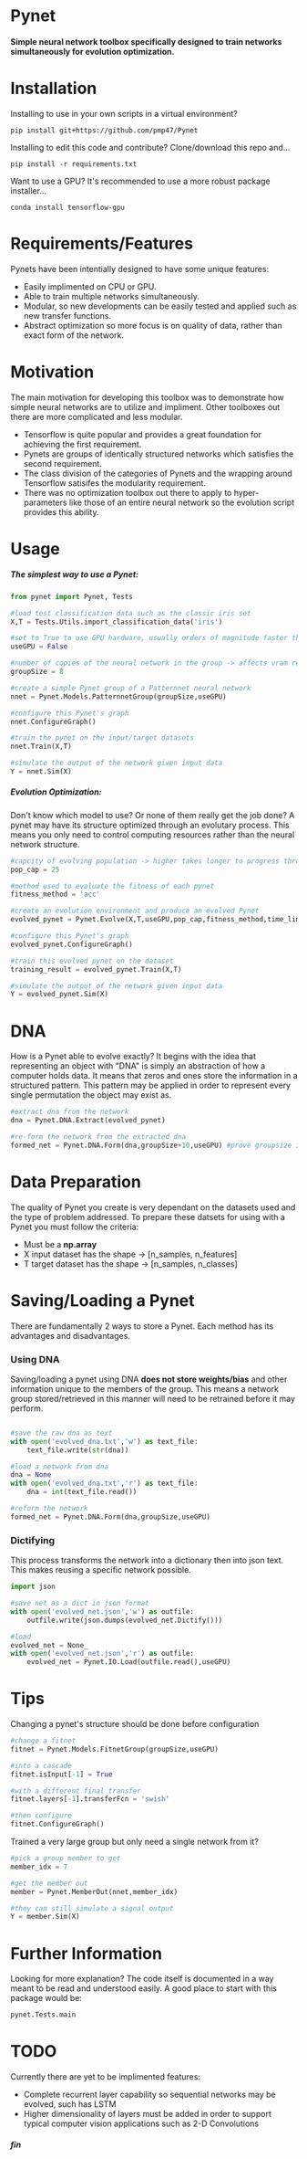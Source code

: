 
# Pynet
#### Simple neural network toolbox specifically designed to train networks simultaneously for evolution optimization.

# Installation
Installing to use in your own scripts in a virtual environment?

`pip install git+https://github.com/pmp47/Pynet`

Installing to edit this code and contribute? Clone/download this repo and...

`pip install -r requirements.txt`


Want to use a GPU? It's recommended to use a more robust package installer...

`conda install tensorflow-gpu`


# Requirements/Features

Pynets have been intentially designed to have some unique features:
* Easily implimented on CPU or GPU.
* Able to train multiple networks simultaneously.
* Modular, so new developments can be easily tested and applied such as new transfer functions.
* Abstract optimization so more focus is on quality of data, rather than exact form of the network.

# Motivation
The main motivation for developing this toolbox was to demonstrate how simple neural networks are to utilize and impliment. Other toolboxes out there are more complicated and less modular.
* Tensorflow is quite popular and provides a great foundation for achieving the first requirement.
* Pynets are groups of identically structured networks which satisfies the second requirement.
* The class division of the categories of Pynets and the wrapping around Tensorflow satisifes the modularity requirement.
* There was no optimization toolbox out there to apply to hyper-parameters like those of an entire neural network so the evolution script provides this ability.

# Usage
##### The simplest way to use a Pynet:
```python
from pynet import Pynet, Tests

#load test classification data such as the classic iris set
X,T = Tests.Utils.import_classification_data('iris')

#set to True to use GPU hardware, usually orders of magnitude faster than CPU
useGPU = False

#number of copies of the neural network in the group -> affects vram reqs and speed
groupSize = 8

#create a simple Pynet group of a Patternnet neural network
nnet = Pynet.Models.PatternnetGroup(groupSize,useGPU)

#configure this Pynet's graph
nnet.ConfigureGraph()

#train the pynet on the input/target datasets
nnet.Train(X,T)

#simulate the output of the network given input data
Y = nnet.Sim(X)

```
##### Evolution Optimization:
Don't know which model to use? Or none of them really get the job done? A pynet may have its structure optimized through an evolutary process. This means you only need to control computing resources rather than the neural network structure.
```python
#capcity of evolving population -> higher takes longer to progress through generations
pop_cap = 25

#method used to evaluate the fitness of each pynet
fitness_method = 'acc'

#create an evolution environment and produce an evolved Pynet
evolved_pynet = Pynet.Evolve(X,T,useGPU,pop_cap,fitness_method,time_limit_minutes=60)

#configure this Pynet's graph
evolved_pynet.ConfigureGraph()

#train this evolved pynet on the dataset
training_result = evolved_pynet.Train(X,T)

#simulate the output of the network given input data
Y = evolved_pynet.Sim(X)
```

# DNA
How is a Pynet able to evolve exactly? It begins with the idea that representing an object with "DNA" is simply an abstraction of how a computer holds data. It means that zeros and ones store the information in a structured pattern. This pattern may be applied in order to represent every single permutation the object may exist as.
```python
#extract dna from the network
dna = Pynet.DNA.Extract(evolved_pynet)

#re-form the network from the extracted dna
formed_net = Pynet.DNA.Form(dna,groupSize+10,useGPU) #prove groupsize isnt part of DNA

```

# Data Preparation

The quality of Pynet you create is very dependant on the datasets used and the type of problem addressed. 
To prepare these datsets for using with a Pynet you must follow the criteria:
* Must be a <strong>np.array</strong>
* X input dataset has the shape -> [n_samples, n_features]
* T target dataset has the shape -> [n_samples, n_classes]


# Saving/Loading a Pynet
There are fundamentally 2 ways to store a Pynet. Each method has its advantages and disadvantages.
### Using DNA
Saving/loading a pynet using DNA <strong>does not store weights/bias</strong> and other information unique to the members of the group. This means a network group stored/retrieved in this manner will need to be retrained before it may perform.
```python

#save the raw dna as text
with open('evolved_dna.txt','w') as text_file:
    text_file.write(str(dna))

#load a network from dna
dna = None
with open('evolved_dna.txt','r') as text_file:
    dna = int(text_file.read())

#reform the network
formed_net = Pynet.DNA.Form(dna,groupSize,useGPU)

```

### Dictifying
This process transforms the network into a dictionary then into json text. This makes reusing a specific network possible.
```python
import json

#save net as a dict in json format
with open('evolved_net.json','w') as outfile:
    outfile.write(json.dumps(evolved_net.Dictify()))

#load
evolved_net = None_
with open('evolved_net.json','r') as outfile:
    evolved_net = Pynet.IO.Load(outfile.read(),useGPU)

```

# Tips

Changing a pynet's structure should be done before configuration
```python
#change a fitnet
fitnet = Pynet.Models.FitnetGroup(groupSize,useGPU)

#into a cascade
fitnet.isInput[-1] = True

#with a different final transfer
fitnet.layers[-1].transferFcn = 'swish'

#then configure
fitnet.ConfigureGraph()

```
Trained a very large group but only need a single network from it?
```python
#pick a group member to get
member_idx = 7

#get the member out
member = Pynet.MemberOut(nnet,member_idx)

#they can still simulate a signal output
Y = member.Sim(X)
```

# Further Information
Looking for more explanation? The code itself is documented in a way meant to be read and understood easily. A good place to start with this package would be:
```python
pynet.Tests.main
```

# TODO
 Currently there are yet to be implimented features:
 * Complete recurrent layer capability so sequential networks may be evolved, such has LSTM
 * Higher dimensionality of layers must be added in order to support typical computer vision applications such as 2-D Convolutions


 ##### fin

